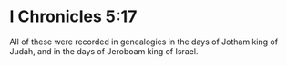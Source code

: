 # I Chronicles 5:17

All of these were recorded in genealogies in the days of Jotham king of Judah, and in the days of Jeroboam king of Israel.

